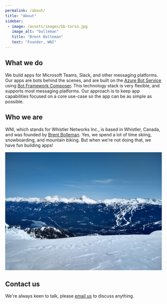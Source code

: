 ```yaml
---
permalink: /about/
title: "About"
sidebar:
 - image: /assets/images/bb-torso.jpg
   image_alt: "bolleman"
   title: "Brent Bolleman"
   text: "Founder, WNI"
---
```

## What we do
We build apps for Microsoft Teams, Slack, and other messaging platforms.  Our apps are bots behind the scenes, and are built on the [Azure Bot Service](https://azure.microsoft.com/en-us/services/bot-services/) using [Bot Framework Composer](https://docs.microsoft.com/en-us/composer/).  This technology stack is very flexible, and supports most messaging platforms.  Our approach is to keep app capabilities focused on a core use-case so the app can be as simple as possible.  
## Who we are
WNI, which stands for Whistler Networks Inc., is based in Whistler, Canada, and was founded by [Brent Bolleman](https://www.linkedin.com/in/bolleman/).  Yes, we spend a lot of time skiing, snowboarding, and mountain biking.  But when we're not doing that, we have fun building apps!  

![](/assets/images/whistler-pic.JPG)

## Contact us
We're always keen to talk, please [email us](mailto:heya@wni.app) to discuss anything.